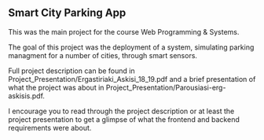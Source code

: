## Smart City Parking App


This was the main project for the course Web Programming & Systems. <br>

The goal of this project was the deployment of a system, simulating parking managment for a number of cities, through smart sensors.<br>


Full project description can be found in Project_Presentation/Ergastiriaki_Askisi_18_19.pdf and a brief presentation of what the project was about in Project_Presentation/Parousiasi-erg-askisis.pdf. <br>

I encourage you to read through the project description or at least the project presentation to get a glimpse of what the frontend and backend requirements were about.



